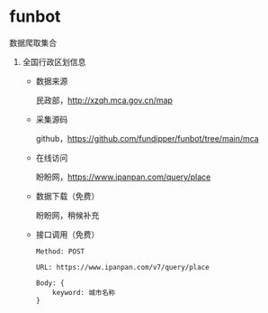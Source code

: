 # funbot

数据爬取集合

1. 全国行政区划信息

    - 数据来源
    
        民政部，http://xzqh.mca.gov.cn/map

    - 采集源码

        github，https://github.com/fundipper/funbot/tree/main/mca

    - 在线访问

        盼盼网，https://www.ipanpan.com/query/place

    - 数据下载（免费）

        盼盼网，稍候补充
    
    - 接口调用（免费）

        ```
        Method: POST
        
        URL: https://www.ipanpan.com/v7/query/place

        Body: {
            keyword: 城市名称
        }
        ```


